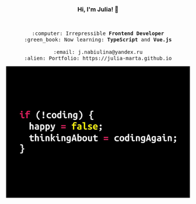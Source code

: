 <h3 align="center">Hi, I'm Julia! 👋</h3> <br>

<p align="center">
  <samp>
    :computer: Irrepressible <b>Frontend Developer</b> <br>
    :green_book: Now learning: <b>TypeScript</b> and <b>Vue.js</b> <br><br>
    :email:	j.nabiulina@yandex.ru <br>
    :alien: Portfolio: https://julia-marta.github.io <br>
  </samp>
</p>

<p align="center">
  <img align="center" src="https://raw.githubusercontent.com/julia-marta/julia-marta/main/main.jpg"/>
</p>
